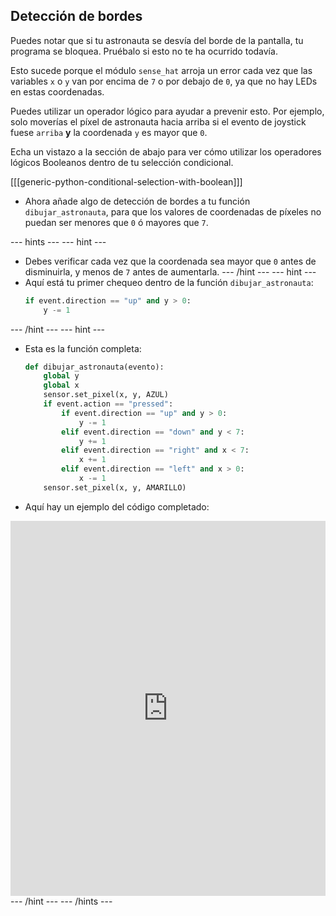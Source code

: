 ## Detección de bordes

Puedes notar que si tu astronauta se desvía del borde de la pantalla, tu programa se bloquea. Pruébalo si esto no te ha ocurrido todavía.

Esto sucede porque el módulo `sense_hat` arroja un error cada vez que las variables `x` o `y` van por encima de `7` o por debajo de `0`, ya que no hay LEDs en estas coordenadas.

Puedes utilizar un operador lógico para ayudar a prevenir esto. Por ejemplo, solo moverías el píxel de astronauta hacia arriba si el evento de joystick fuese `arriba` **y** la coordenada `y` es mayor que `0`.

Echa un vistazo a la sección de abajo para ver cómo utilizar los operadores lógicos Booleanos dentro de tu selección condicional.

[[[generic-python-conditional-selection-with-boolean]]]

- Ahora añade algo de detección de bordes a tu función `dibujar_astronauta`, para que los valores de coordenadas de píxeles no puedan ser menores que `0` ó mayores que `7`.

--- hints ---
 --- hint ---
- Debes verificar cada vez que la coordenada sea mayor que `0` antes de disminuirla, y menos de `7` antes de aumentarla.
--- /hint ---
 --- hint ---
- Aquí está tu primer chequeo dentro de la función `dibujar_astronauta`:
  ```python
  if event.direction == "up" and y > 0:
      y -= 1
  ```
--- /hint --- --- hint ---
- Esta es la función completa:
    ```python
    def dibujar_astronauta(evento):
        global y
        global x
        sensor.set_pixel(x, y, AZUL)
        if event.action == "pressed":
            if event.direction == "up" and y > 0:
                y -= 1
            elif event.direction == "down" and y < 7:
                y += 1
            elif event.direction == "right" and x < 7:
                x += 1
            elif event.direction == "left" and x > 0:
                x -= 1
        sensor.set_pixel(x, y, AMARILLO)   
    ```
- Aquí hay un ejemplo del código completado: 
<iframe src="https://trinket.io/embed/python/c50810b1b0" width="100%" height="600" frameborder="0" marginwidth="0" marginheight="0" allowfullscreen mark="crwd-mark"></iframe>
--- /hint ---
--- /hints ---
